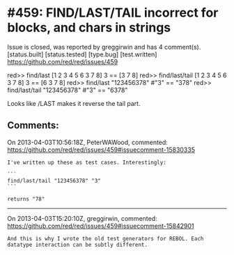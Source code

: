 
#459: FIND/LAST/TAIL incorrect for blocks, and chars in strings
================================================================================
Issue is closed, was reported by greggirwin and has 4 comment(s).
[status.built] [status.tested] [type.bug] [test.written]
<https://github.com/red/red/issues/459>

red>>  find/last [1 2 3 4 5 6 3 7 8] 3
== [3 7 8]
red>>  find/last/tail [1 2 3 4 5 6 3 7 8] 3
== [6 3 7 8]
red>> find/last "123456378" #"3"
== "378"
red>> find/last/tail "123456378" #"3"
== "6378"

Looks like /LAST makes it reverse the tail part.



Comments:
--------------------------------------------------------------------------------

On 2013-04-03T10:56:18Z, PeterWAWood, commented:
<https://github.com/red/red/issues/459#issuecomment-15830335>

    I've written up these as test cases. Interestingly:
    
    ```
    find/last/tail "123456378" "3"
    ```
    
    returns "78"

--------------------------------------------------------------------------------

On 2013-04-03T15:20:10Z, greggirwin, commented:
<https://github.com/red/red/issues/459#issuecomment-15842901>

    And this is why I wrote the old test generators for REBOL. Each datatype interaction can be subtly different.

